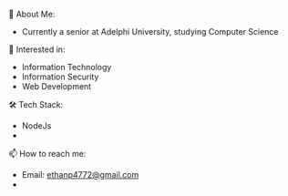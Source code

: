 👋 About Me:
- Currently a senior at Adelphi University, studying Computer Science 

👀 Interested in:
- Information Technology
- Information Security
- Web Development

🛠 Tech Stack:
- NodeJs
- 

📫 How to reach me:
- Email: ethanp4772@gmail.com
- 
